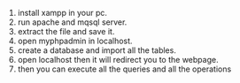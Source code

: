 1) install xampp in your pc.
2) run apache and mqsql server.
3) extract the file and save it.
4) open myphpadmin in localhost.
5) create a database and import all the tables.
6) open localhost then it will redirect you to the webpage.
7) then you can execute all the queries and all the operations
